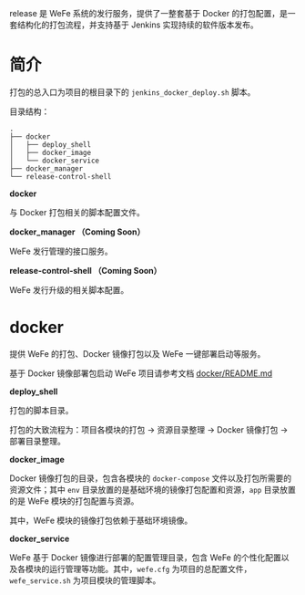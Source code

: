 release 是 WeFe 系统的发行服务，提供了一整套基于 Docker 的打包配置，是一套结构化的打包流程，并支持基于 Jenkins 实现持续的软件版本发布。

# 简介

打包的总入口为项目的根目录下的 `jenkins_docker_deploy.sh` 脚本。

目录结构：

```shell
.
├── docker
│   ├── deploy_shell
│   ├── docker_image
│   └── docker_service
├── docker_manager
└── release-control-shell
```

**docker**

与 Docker 打包相关的脚本配置文件。

**docker_manager （Coming Soon）**

WeFe 发行管理的接口服务。

**release-control-shell （Coming Soon）**

WeFe 发行升级的相关脚本配置。

# docker

提供 WeFe 的打包、Docker 镜像打包以及 WeFe 一键部署启动等服务。

基于 Docker 镜像部署包启动 WeFe 项目请参考文档 [docker/README.md](./docker/README.md)

**deploy_shell**

打包的脚本目录。

打包的大致流程为：项目各模块的打包 → 资源目录整理 → Docker 镜像打包 → 部署目录整理。

**docker_image**

Docker 镜像打包的目录，包含各模块的  `docker-compose` 文件以及打包所需要的资源文件；其中 `env` 目录放置的是基础环境的镜像打包配置和资源，`app` 目录放置的是 WeFe 模块的打包配置与资源。

其中，WeFe 模块的镜像打包依赖于基础环境镜像。

**docker_service**

WeFe 基于 Docker 镜像进行部署的配置管理目录，包含 WeFe 的个性化配置以及各模块的运行管理等功能。其中，`wefe.cfg` 为项目的总配置文件，`wefe_service.sh` 为项目模块的管理脚本。

